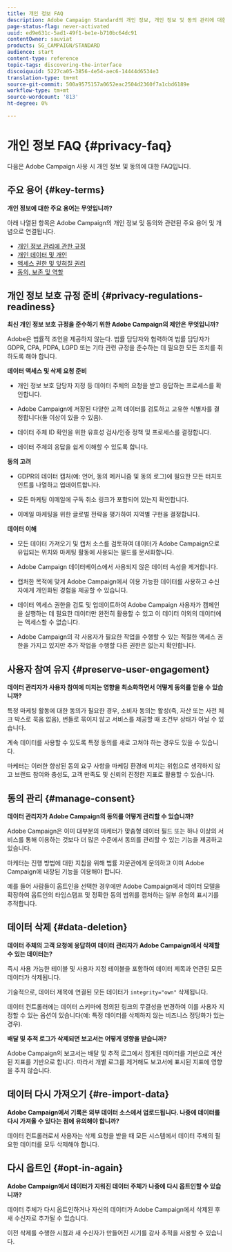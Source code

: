 ```yaml
---
title: 개인 정보 FAQ
description: Adobe Campaign Standard의 개인 정보, 개인 정보 및 동의 관리에 대한 자세한 내용
page-status-flag: never-activated
uuid: ed9e631c-5ad1-49f1-be1e-b710bc64dc91
contentOwner: sauviat
products: SG_CAMPAIGN/STANDARD
audience: start
content-type: reference
topic-tags: discovering-the-interface
discoiquuid: 5227ca05-3856-4e54-aec6-14444d6534e3
translation-type: tm+mt
source-git-commit: 500a9575157a0652eac2504d2360f7a1cbd6189e
workflow-type: tm+mt
source-wordcount: '813'
ht-degree: 0%

---
```



# 개인 정보 FAQ {#privacy-faq}

다음은 Adobe Campaign 사용 시 개인 정보 및 동의에 대한 FAQ입니다.

## 주요 용어 {#key-terms}

**개인 정보에 대한 주요 용어는 무엇입니까?**

아래 나열된 항목은 Adobe Campaign의 개인 정보 및 동의와 관련된 주요 용어 및 개념으로 연결됩니다.

* [개인 정보 관리에 관한 규정](../../start/using/privacy-management.md#privacy-management-regulations)
* [개인 데이터 및 개인](../../start/using/privacy.md#personal-data)
* [액세스 권한 및 잊혀질 권리](../../start/using/privacy-management.md#right-access-forgotten)
* [동의, 보존 및 역할](../../start/using/privacy-management.md#consent-retention-roles)

## 개인 정보 보호 규정 준비 {#privacy-regulations-readiness}

**최신 개인 정보 보호 규정을 준수하기 위한 Adobe Campaign의 제안은 무엇입니까?**

Adobe은 법률적 조언을 제공하지 않는다. 법률 담당자와 협력하여 법률 담당자가 GDPR, CPA, PDPA, LGPD 또는 기타 관련 규정을 준수하는 데 필요한 모든 조치를 취하도록 해야 합니다.

**데이터 액세스 및 삭제 요청 준비**

* 개인 정보 보호 담당자 지정 등 데이터 주체의 요청을 받고 응답하는 프로세스를 확인합니다.

* Adobe Campaign에 저장된 다양한 고객 데이터를 검토하고 고유한 식별자를 결정합니다(둘 이상이 있을 수 있음).

* 데이터 주체 ID 확인을 위한 유효성 검사/인증 정책 및 프로세스를 결정합니다.

* 데이터 주체의 응답을 쉽게 이해할 수 있도록 합니다.

**동의 고려**

* GDPR의 데이터 캡처(예: 언어, 동의 메커니즘 및 동의 로그)에 필요한 모든 터치포인트를 나열하고 업데이트합니다.

* 모든 마케팅 이메일에 구독 취소 링크가 포함되어 있는지 확인합니다.

* 이메일 마케팅을 위한 글로벌 전략을 평가하여 지역별 구현을 결정합니다.

**데이터 이해**

* 모든 데이터 가져오기 및 캡처 소스를 검토하여 데이터가 Adobe Campaign으로 유입되는 위치와 마케팅 활동에 사용되는 필드를 문서화합니다.

* Adobe Campaign 데이터베이스에서 사용되지 않은 데이터 속성을 제거합니다.

* 캡처한 목적에 맞게 Adobe Campaign에서 이용 가능한 데이터를 사용하고 수신자에게 개인화된 경험을 제공할 수 있습니다.

* 데이터 액세스 권한을 검토 및 업데이트하여 Adobe Campaign 사용자가 캠페인을 실행하는 데 필요한 데이터만 완전히 활용할 수 있고 이 데이터 이외의 데이터에는 액세스할 수 없습니다.

* Adobe Campaign의 각 사용자가 필요한 작업을 수행할 수 있는 적절한 액세스 권한을 가지고 있지만 추가 작업을 수행할 다른 권한은 없는지 확인합니다.

## 사용자 참여 유지 {#preserve-user-engagement}

**데이터 관리자가 사용자 참여에 미치는 영향을 최소화하면서 어떻게 동의를 얻을 수 있습니까?**

특정 마케팅 활동에 대한 동의가 필요한 경우, 소비자 동의는 활성(즉, 자산 또는 사전 체크 박스로 묵음 없음), 번들로 묶이지 않고 서비스를 제공할 때 조건부 상태가 아닐 수 있습니다.

계속 데이터를 사용할 수 있도록 특정 동의를 새로 고쳐야 하는 경우도 있을 수 있습니다.

마케터는 이러한 향상된 동의 요구 사항을 마케팅 환경에 미치는 위험으로 생각하지 않고 브랜드 참여와 충성도, 고객 만족도 및 신뢰의 진정한 지표로 활용할 수 있습니다.

## 동의 관리 {#manage-consent}

**데이터 관리자가 Adobe Campaign의 동의를 어떻게 관리할 수 있습니까?**

Adobe Campaign은 이미 대부분의 마케터가 맞춤형 데이터 필드 또는 하나 이상의 서비스를 통해 이용하는 것보다 더 많은 수준에서 동의를 관리할 수 있는 기능을 제공하고 있습니다.

마케터는 진행 방법에 대한 지침을 위해 법률 자문관에게 문의하고 이미 Adobe Campaign에 내장된 기능을 이용해야 합니다.

예를 들어 사람들이 옵트인을 선택한 경우에만 Adobe Campaign에서 데이터 모델을 확장하여 옵트인의 타임스탬프 및 정확한 동의 범위를 캡처하는 일부 유형의 표시기를 추적합니다.

## 데이터 삭제 {#data-deletion}

**데이터 주체의 고객 요청에 응답하여 데이터 관리자가 Adobe Campaign에서 삭제할 수 있는 데이터는?**

즉시 사용 가능한 테이블 및 사용자 지정 테이블을 포함하여 데이터 제목과 연관된 모든 데이터가 삭제됩니다.

기술적으로, 데이터 제목에 연결된 모든 데이터가 `integrity="own"` 삭제됩니다.

데이터 컨트롤러에는 데이터 스키마에 정의된 링크의 무결성을 변경하여 이를 사용자 지정할 수 있는 옵션이 있습니다(예: 특정 데이터를 삭제하지 않는 비즈니스 정당화가 있는 경우).

**배달 및 추적 로그가 삭제되면 보고서는 어떻게 영향을 받습니까?**

Adobe Campaign의 보고서는 배달 및 추적 로그에서 집계된 데이터를 기반으로 계산된 지표를 기반으로 합니다. 따라서 개별 로그를 제거해도 보고서에 표시된 지표에 영향을 주지 않습니다.

## 데이터 다시 가져오기 {#re-import-data}

**Adobe Campaign에서 기록은 외부 데이터 소스에서 업로드됩니다. 나중에 데이터를 다시 가져올 수 있다는 점에 유의해야 합니까?**

데이터 컨트롤러로서 사용자는 삭제 요청을 받을 때 모든 시스템에서 데이터 주체의 필요한 데이터를 모두 삭제해야 합니다.

## 다시 옵트인 {#opt-in-again}

**Adobe Campaign에서 데이터가 지워진 데이터 주체가 나중에 다시 옵트인할 수 있습니까?**

데이터 주체가 다시 옵트인하거나 자신의 데이터가 Adobe Campaign에서 삭제된 후 새 수신자로 추가될 수 있습니다.

이전 삭제를 수행한 시점과 새 수신자가 만들어진 시기를 감사 추적을 사용할 수 있습니다.
